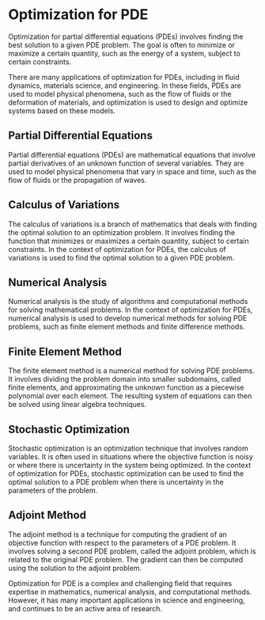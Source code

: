 # Optimization for PDE

Optimization for partial differential equations (PDEs) involves finding the best solution to a given PDE problem. The goal is often to minimize or maximize a certain quantity, such as the energy of a system, subject to certain constraints. 

There are many applications of optimization for PDEs, including in fluid dynamics, materials science, and engineering. In these fields, PDEs are used to model physical phenomena, such as the flow of fluids or the deformation of materials, and optimization is used to design and optimize systems based on these models.

## Partial Differential Equations

Partial differential equations (PDEs) are mathematical equations that involve partial derivatives of an unknown function of several variables. They are used to model physical phenomena that vary in space and time, such as the flow of fluids or the propagation of waves.

## Calculus of Variations

The calculus of variations is a branch of mathematics that deals with finding the optimal solution to an optimization problem. It involves finding the function that minimizes or maximizes a certain quantity, subject to certain constraints. In the context of optimization for PDEs, the calculus of variations is used to find the optimal solution to a given PDE problem.

## Numerical Analysis

Numerical analysis is the study of algorithms and computational methods for solving mathematical problems. In the context of optimization for PDEs, numerical analysis is used to develop numerical methods for solving PDE problems, such as finite element methods and finite difference methods.

## Finite Element Method

The finite element method is a numerical method for solving PDE problems. It involves dividing the problem domain into smaller subdomains, called finite elements, and approximating the unknown function as a piecewise polynomial over each element. The resulting system of equations can then be solved using linear algebra techniques.

## Stochastic Optimization

Stochastic optimization is an optimization technique that involves random variables. It is often used in situations where the objective function is noisy or where there is uncertainty in the system being optimized. In the context of optimization for PDEs, stochastic optimization can be used to find the optimal solution to a PDE problem when there is uncertainty in the parameters of the problem.

## Adjoint Method

The adjoint method is a technique for computing the gradient of an objective function with respect to the parameters of a PDE problem. It involves solving a second PDE problem, called the adjoint problem, which is related to the original PDE problem. The gradient can then be computed using the solution to the adjoint problem.

Optimization for PDE is a complex and challenging field that requires expertise in mathematics, numerical analysis, and computational methods. However, it has many important applications in science and engineering, and continues to be an active area of research.
